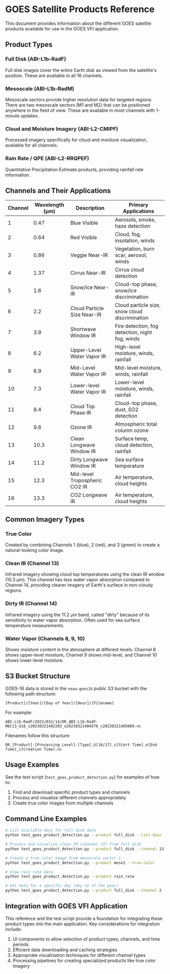 # GOES Satellite Products Reference

This document provides information about the different GOES satellite products available for use in the GOES VFI application.

## Product Types

### Full Disk (ABI-L1b-RadF)
Full disk images cover the entire Earth disk as viewed from the satellite's position. These are available in all 16 channels.

### Mesoscale (ABI-L1b-RadM)
Mesoscale sectors provide higher resolution data for targeted regions. There are two mesoscale sectors (M1 and M2) that can be positioned anywhere in the field of view. These are available in most channels with 1-minute updates.

### Cloud and Moisture Imagery (ABI-L2-CMIPF)
Processed imagery specifically for cloud and moisture visualization, available for all channels.

### Rain Rate / QPE (ABI-L2-RRQPEF)
Quantitative Precipitation Estimate products, providing rainfall rate information.

## Channels and Their Applications

| Channel | Wavelength (μm) | Description | Primary Applications |
|---------|----------------|-------------|---------------------|
| 1 | 0.47 | Blue Visible | Aerosols, smoke, haze detection |
| 2 | 0.64 | Red Visible | Cloud, fog, insolation, winds |
| 3 | 0.86 | Veggie Near-IR | Vegetation, burn scar, aerosol, winds |
| 4 | 1.37 | Cirrus Near-IR | Cirrus cloud detection |
| 5 | 1.6 | Snow/Ice Near-IR | Cloud-top phase, snow/ice discrimination |
| 6 | 2.2 | Cloud Particle Size Near-IR | Cloud particle size, snow cloud discrimination |
| 7 | 3.9 | Shortwave Window IR | Fire detection, fog detection, night fog, winds |
| 8 | 6.2 | Upper-Level Water Vapor IR | High-level moisture, winds, rainfall |
| 9 | 6.9 | Mid-Level Water Vapor IR | Mid-level moisture, winds, rainfall |
| 10 | 7.3 | Lower-level Water Vapor IR | Lower-level moisture, winds, rainfall |
| 11 | 8.4 | Cloud Top Phase IR | Cloud-top phase, dust, SO2 detection |
| 12 | 9.6 | Ozone IR | Atmospheric total column ozone |
| 13 | 10.3 | Clean Longwave Window IR | Surface temp, cloud detection, rainfall |
| 14 | 11.2 | Dirty Longwave Window IR | Sea surface temperature |
| 15 | 12.3 | Mid-level Tropospheric CO2 IR | Air temperature, cloud heights |
| 16 | 13.3 | CO2 Longwave IR | Air temperature, cloud heights |

## Common Imagery Types

### True Color
Created by combining Channels 1 (blue), 2 (red), and 3 (green) to create a natural-looking color image.

### Clean IR (Channel 13)
Infrared imagery showing cloud top temperatures using the clean IR window (10.3 μm). This channel has less water vapor absorption compared to Channel 14, providing clearer imagery of Earth's surface in non-cloudy regions.

### Dirty IR (Channel 14)
Infrared imagery using the 11.2 μm band, called "dirty" because of its sensitivity to water vapor absorption. Often used for sea surface temperature measurements.

### Water Vapor (Channels 8, 9, 10)
Shows moisture content in the atmosphere at different levels. Channel 8 shows upper-level moisture, Channel 9 shows mid-level, and Channel 10 shows lower-level moisture.

## S3 Bucket Structure

GOES-16 data is stored in the `noaa-goes16` public S3 bucket with the following path structure:

```
[Product]/[Year]/[Day of Year]/[Hour]/[Filename]
```

For example:
```
ABI-L1b-RadF/2023/032/14/OR_ABI-L1b-RadF-M6C13_G16_s20230321402203_e20230321404576_c20230321405089.nc
```

Filenames follow this structure:
```
OR_[Product]-[Processing Level]-[Type]_G[16/17]_s[Start Time]_e[End Time]_c[Creation Time].nc
```

## Usage Examples

See the test script (`test_goes_product_detection.py`) for examples of how to:

1. Find and download specific product types and channels
2. Process and visualize different channels appropriately
3. Create true color images from multiple channels

## Command Line Examples

```bash
# List available days for full disk data
python test_goes_product_detection.py --product full_disk --list-days

# Process and visualize clean IR (channel 13) from full disk
python test_goes_product_detection.py --product full_disk --channel 13

# Create a true color image from mesoscale sector 1
python test_goes_product_detection.py --product meso1 --true-color

# View rain rate data
python test_goes_product_detection.py --product rain_rate

# Get data for a specific day (day 32 of the year)
python test_goes_product_detection.py --product full_disk --channel 2 --day 32
```

## Integration with GOES VFI Application

This reference and the test script provide a foundation for integrating these product types into the main application. Key considerations for integration include:

1. UI components to allow selection of product types, channels, and time periods
2. Efficient data downloading and caching strategies
3. Appropriate visualization techniques for different channel types
4. Processing pipelines for creating specialized products like true color imagery